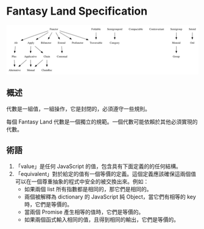 # Fantasy Land Specification

![Fantasy Land Specification](https://raw.githubusercontent.com/fantasyland/fantasy-land/master/figures/dependencies.png)

## 概述

代數是一組值，一組操作，它是封閉的，必須遵守一些規則。

每個 Fantasy Land 代數是一個獨立的規範。一個代數可能依賴於其他必須實現的代數。

## 術語

1. 「value」是任何 JavaScript 的值，包含具有下面定義的的任何結構。
2. 「equivalent」對於給定的值有一個等價的定義。這個定義應該確保這兩個值可以在一個尊重抽象的程式中安全的被交換出來。例如：
   - 如果兩個 list 所有指數都是相同的，那它們是相同的。
   - 兩個被解釋為 dictionary 的 JavaScript 純 Object，當它們有相等的 key 時，它們是等價的。
   - 當兩個 Promise 產生相等的值時，它們是等價的。
   - 如果兩個函式輸入相同的值，且得到相同的輸出，它們是等價的。
